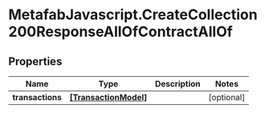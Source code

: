 # MetafabJavascript.CreateCollection200ResponseAllOfContractAllOf

## Properties

Name | Type | Description | Notes
------------ | ------------- | ------------- | -------------
**transactions** | [**[TransactionModel]**](TransactionModel.md) |  | [optional] 


